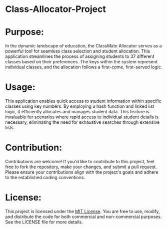 # Class-Allocator-Project

# Purpose:
In the dynamic landscape of education, the ClassMate Allocator serves as a powerful tool for seamless class selection and student allocation. This application streamlines the process of assigning students to 37 different classes based on their preferences. The keys within the system represent individual classes, and the allocation follows a first-come, first-served logic.

# Usage:
This application enables quick access to student information within specific classes using key numbers. By employing a hash function and linked list logic, it efficiently allocates and manages student data. This feature is invaluable for scenarios where rapid access to individual student details is necessary, eliminating the need for exhaustive searches through extensive lists.

# Contribution:
Contributions are welcome! If you'd like to contribute to this project, feel free to fork the repository, make your changes, and submit a pull request. Please ensure your contributions align with the project's goals and adhere to the established coding conventions.

# License:
This project is licensed under the [MIT License](LICENSE). You are free to use, modify, and distribute the code for both commercial and non-commercial purposes. See the LICENSE file for more details.
